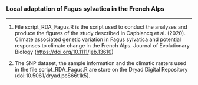 ### Local adaptation of Fagus sylvatica in the French Alps
----------


1. File script_RDA_Fagus.R is the script used to conduct the analyses and produce the figures of the study described in Capblancq et al. (2020). Climate associated genetic variation in Fagus sylvatica and potential responses to climate change in the French Alps. Journal of Evolutionary Biology (https://doi.org/10.1111/jeb.13610)

2. The SNP dataset, the sample information and the climatic rasters used in the file script_RDA_Fagus.R are store on the Dryad Digital Repository (doi:10.5061/dryad.pc866t1k5).
